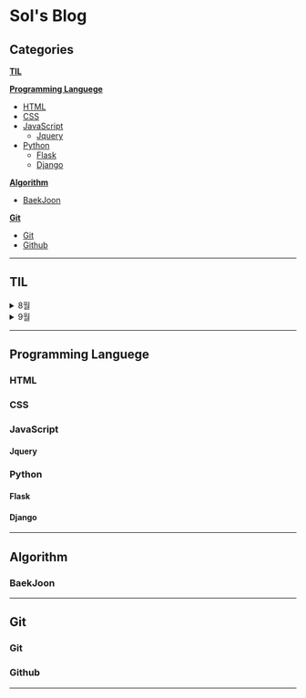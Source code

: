 # Sol's Blog
## Categories

**[TIL](#TIL)**

**[Programming Languege](#Programming_Languege)**
* [HTML](#HTML)
* [CSS](#CSS)
* [JavaScript](#JavaScript)
  * [Jquery](#Jquery)
* [Python](#Python)
  * [Flask](#Flask)
  * [Django](#Django)

**[Algorithm](#Algorithm)**
* [BaekJoon](#BackJoon)

**[Git](#Git)**
* [Git](#Git)
* [Github](#Github)

---

## TIL
<details>
<summary>8월</summary>
<div markdown="1">

<details>
<summary>1주</summary>
<div markdown="1">
  
- [20220801_TIL](TIL/2022/08/1/01.md)
- [20220802_TIL](TIL/2022/08/1/02.md)
- [20220803_TIL](TIL/2022/08/1/03.md)
- [20220804_TIL](TIL/2022/08/1/04.md)
- [20220805_TIL](TIL/2022/08/1/05.md)
- [20220806_TIL](TIL/2022/08/1/06.md)
- [20220807_TIL](TIL/2022/08/1/07.md)
- [202208_1_WIL](TIL/2022/08/1.md)
  
</div>
</details>
  
<details>
<summary>2주</summary>
<div markdown="1">
  
- [20220808_TIL](TIL/2022/08/2/08.md)
- [20220809_TIL](TIL/2022/08/2/09.md)
- [20220810_TIL](TIL/2022/08/2/10.md)
- [20220811_TIL](TIL/2022/08/2/11.md)
- [20220812_TIL](TIL/2022/08/2/12.md)
- [20220813_TIL](TIL/2022/08/2/13.md)
- [20220814_TIL](TIL/2022/08/2/14.md)
- [202208_2_WIL](TIL/2022/08/2.md)
  
</div>
</details>
  
<details>
<summary>3주</summary>
<div markdown="1">
  
- [20220815_TIL](TIL/2022/08/3/15.md)
- [20220816_TIL](TIL/2022/08/3/16.md)
- [20220817_TIL](TIL/2022/08/3/17.md)
- [20220818_TIL](TIL/2022/08/3/18.md)
- [20220819_TIL](TIL/2022/08/3/19.md)
- [20220820_TIL](TIL/2022/08/3/20.md)
- [20220821_TIL](TIL/2022/08/3/21.md)
- [202208_3_WIL](TIL/2022/08/3.md)
  
</div>
</details>
  
<details>
<summary>4주</summary>
<div markdown="1">
  
- [20220822_TIL](TIL/2022/08/4/22.md)
- [20220823_TIL](TIL/2022/08/4/23.md)
- [20220824_TIL](TIL/2022/08/4/24.md)
- [20220825_TIL](TIL/2022/08/4/25.md)
- [20220826_TIL](TIL/2022/08/4/26.md)
- [20220827_TIL](TIL/2022/08/4/27.md)
- [20220828_TIL](TIL/2022/08/4/28.md)
- [202208_4_WIL](TIL/2022/08/4.md)
  
</div>
</details>
  
<details>
<summary>5주</summary>
<div markdown="1">
  
- [20220829_TIL](TIL/2022/08/5/29.md)
- [20220830_TIL](TIL/2022/08/5/30.md)
- [20220831_TIL](TIL/2022/08/5/31.md)
  
</div>
</details>
  
- [202208_MIL](TIL/2022/08.md)
  
</div>
</details>

<details>
<summary>9월</summary>
<div markdown="1">

<details>
<summary>0주</summary>
<div markdown="1">
  
- [20220901_TIL](TIL/2022/09/0/01.md)
- [20220902_TIL](TIL/2022/09/0/02.md)
- [20220903_TIL](TIL/2022/09/0/03.md)
- [20220904_TIL](TIL/2022/09/0/04.md)
  
</div>
  </details>
  
<details>
<summary>1주</summary>
<div markdown="1">
  
- [20220905_TIL](TIL/2022/09/1/05.md)
- [20220906_TIL](TIL/2022/09/1/06.md)
- [20220907_TIL](TIL/2022/09/1/07.md)
- [20220908_TIL](TIL/2022/09/1/08.md)
- [20220909_TIL](TIL/2022/09/1/09.md)
- [20220910_TIL](TIL/2022/09/1/10.md)
- [20220911_TIL](TIL/2022/09/1/11.md)
- [202209_1_WIL](TIL/2022/09/1.md)
  
</div>
</details>
  
<details>
<summary>2주</summary>
<div markdown="1">
  
- [20220912_TIL](TIL/2022/09/2/12.md)
- [20220913_TIL](TIL/2022/09/2/13.md)
- [20220914_TIL](TIL/2022/09/2/14.md)
- [20220915_TIL](TIL/2022/09/2/15.md)
- [20220916_TIL](TIL/2022/09/2/16.md)
- [20220917_TIL](TIL/2022/09/2/17.md)
- [20220918_TIL](TIL/2022/09/2/18.md)
- [202209_2_WIL](TIL/2022/09/2.md)
  
</div>
</details>
  
<details>
<summary>3주</summary>
<div markdown="1">
  
- [20220919_TIL](TIL/2022/09/3/19.md)
- [20220920_TIL](TIL/2022/09/3/20.md)
  
</div>
</details>

</div>
</details>

---

## Programming Languege
### HTML
### CSS
### JavaScript
#### Jquery
### Python
#### Flask
#### Django

---

## Algorithm
### BaekJoon

---

## Git
### Git
### Github

---
